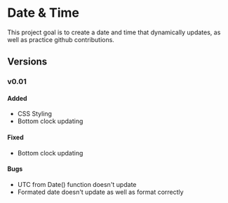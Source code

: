 # Date & Time
This project goal is to create a date and time that dynamically updates, as well as practice github contributions.

## Versions
### v0.01
#### Added
- CSS Styling
- Bottom clock updating
#### Fixed
- Bottom clock updating
#### Bugs
- UTC from Date() function doesn't update
- Formated date doesn't update as well as format correctly
